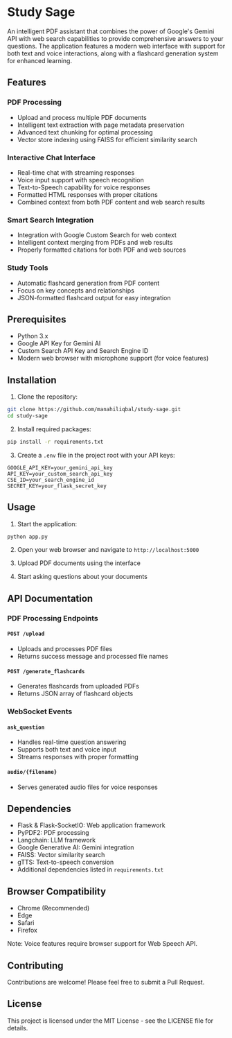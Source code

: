 # Study Sage

An intelligent PDF assistant that combines the power of Google's Gemini API with web search capabilities to provide comprehensive answers to your questions. The application features a modern web interface with support for both text and voice interactions, along with a flashcard generation system for enhanced learning.

## Features

### PDF Processing
- Upload and process multiple PDF documents
- Intelligent text extraction with page metadata preservation
- Advanced text chunking for optimal processing
- Vector store indexing using FAISS for efficient similarity search

### Interactive Chat Interface
- Real-time chat with streaming responses
- Voice input support with speech recognition
- Text-to-Speech capability for voice responses
- Formatted HTML responses with proper citations
- Combined context from both PDF content and web search results

### Smart Search Integration
- Integration with Google Custom Search for web context
- Intelligent context merging from PDFs and web results
- Properly formatted citations for both PDF and web sources

### Study Tools
- Automatic flashcard generation from PDF content
- Focus on key concepts and relationships
- JSON-formatted flashcard output for easy integration

## Prerequisites

- Python 3.x
- Google API Key for Gemini AI
- Custom Search API Key and Search Engine ID
- Modern web browser with microphone support (for voice features)

## Installation

1. Clone the repository:
```bash
git clone https://github.com/manahiliqbal/study-sage.git
cd study-sage
```

2. Install required packages:
```bash
pip install -r requirements.txt
```

3. Create a `.env` file in the project root with your API keys:
```env
GOOGLE_API_KEY=your_gemini_api_key
API_KEY=your_custom_search_api_key
CSE_ID=your_search_engine_id
SECRET_KEY=your_flask_secret_key
```

## Usage

1. Start the application:
```bash
python app.py
```

2. Open your web browser and navigate to `http://localhost:5000`

3. Upload PDF documents using the interface

4. Start asking questions about your documents

## API Documentation

### PDF Processing Endpoints

#### `POST /upload`
- Uploads and processes PDF files
- Returns success message and processed file names

#### `POST /generate_flashcards`
- Generates flashcards from uploaded PDFs
- Returns JSON array of flashcard objects

### WebSocket Events

#### `ask_question`
- Handles real-time question answering
- Supports both text and voice input
- Streams responses with proper formatting

#### `audio/{filename}`
- Serves generated audio files for voice responses

## Dependencies

- Flask & Flask-SocketIO: Web application framework
- PyPDF2: PDF processing
- Langchain: LLM framework
- Google Generative AI: Gemini integration
- FAISS: Vector similarity search
- gTTS: Text-to-speech conversion
- Additional dependencies listed in `requirements.txt`

## Browser Compatibility

- Chrome (Recommended)
- Edge
- Safari
- Firefox

Note: Voice features require browser support for Web Speech API.

## Contributing

Contributions are welcome! Please feel free to submit a Pull Request.

## License

This project is licensed under the MIT License - see the LICENSE file for details.